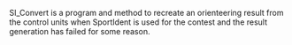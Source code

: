SI_Convert is a program and method to recreate an orienteering result from the control units when SportIdent is used for the contest and the result generation has failed for some reason.
